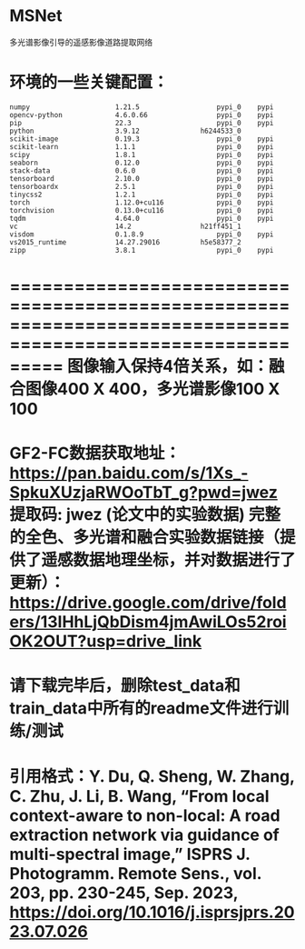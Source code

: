 # MSNet

多光谱影像引导的遥感影像道路提取网络

环境的一些关键配置：
 =============================================================================================================
    numpy                     1.21.5                   pypi_0    pypi
    opencv-python             4.6.0.66                 pypi_0    pypi
    pip                       22.3                     pypi_0    pypi
    python                    3.9.12               h6244533_0
    scikit-image              0.19.3                   pypi_0    pypi
    scikit-learn              1.1.1                    pypi_0    pypi
    scipy                     1.8.1                    pypi_0    pypi
    seaborn                   0.12.0                   pypi_0    pypi
    stack-data                0.6.0                    pypi_0    pypi
    tensorboard               2.10.0                   pypi_0    pypi
    tensorboardx              2.5.1                    pypi_0    pypi
    tinycss2                  1.2.1                    pypi_0    pypi
    torch                     1.12.0+cu116             pypi_0    pypi
    torchvision               0.13.0+cu116             pypi_0    pypi
    tqdm                      4.64.0                   pypi_0    pypi
    vc                        14.2                 h21ff451_1
    visdom                    0.1.8.9                  pypi_0    pypi
    vs2015_runtime            14.27.29016          h5e58377_2
    zipp                      3.8.1                    pypi_0    pypi
 =============================================================================================================
 图像输入保持4倍关系，如：融合图像400 X 400，多光谱影像100 X 100
 =============================================================================================================
 GF2-FC数据获取地址：
 https://pan.baidu.com/s/1Xs_-SpkuXUzjaRWOoTbT_g?pwd=jwez 提取码: jwez (论文中的实验数据)
 完整的全色、多光谱和融合实验数据链接（提供了遥感数据地理坐标，并对数据进行了更新）：
 https://drive.google.com/drive/folders/13IHhLjQbDism4jmAwiLOs52roiOK2OUT?usp=drive_link
 =============================================================================================================
 请下载完毕后，删除test_data和train_data中所有的readme文件进行训练/测试
 =============================================================================================================
 引用格式：Y. Du, Q. Sheng, W. Zhang, C. Zhu, J. Li, B. Wang, “From local context-aware to non-local: A road extraction network via guidance of multi-spectral image,” ISPRS J. 
 Photogramm. Remote Sens., vol. 203, pp. 230-245, Sep. 2023, https://doi.org/10.1016/j.isprsjprs.2023.07.026
 =============================================================================================================
